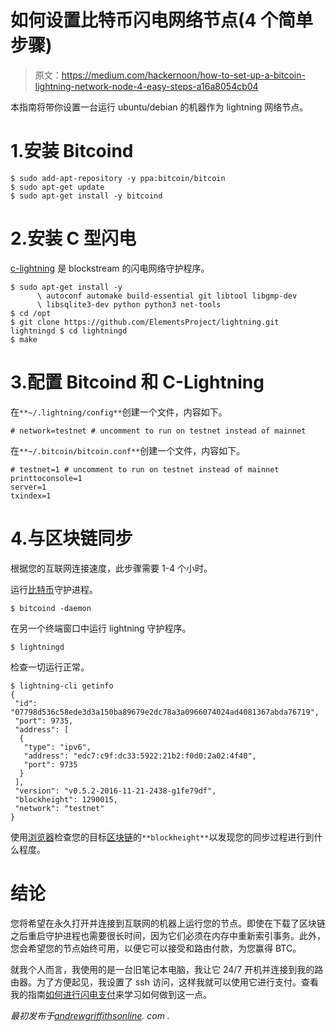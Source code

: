 # 如何设置比特币闪电网络节点(4 个简单步骤)

> 原文：<https://medium.com/hackernoon/how-to-set-up-a-bitcoin-lightning-network-node-4-easy-steps-a16a8054cb04>

本指南将带你设置一台运行 ubuntu/debian 的机器作为 lightning 网络节点。

# 1.安装 Bitcoind

```
$ sudo add-apt-repository -y ppa:bitcoin/bitcoin
$ sudo apt-get update
$ sudo apt-get install -y bitcoind
```

# 2.安装 C 型闪电

[c-lightning](https://github.com/ElementsProject/lightning) 是 blockstream 的闪电网络守护程序。

```
$ sudo apt-get install -y
      \ autoconf automake build-essential git libtool libgmp-dev
      \ libsqlite3-dev python python3 net-tools
$ cd /opt
$ git clone https://github.com/ElementsProject/lightning.git lightningd $ cd lightningd
$ make
```

# 3.配置 Bitcoind 和 C-Lightning

在`**~/.lightning/config**`创建一个文件，内容如下。

```
# network=testnet # uncomment to run on testnet instead of mainnet
```

在`**~/.bitcoin/bitcoin.conf**`创建一个文件，内容如下。

```
# testnet=1 # uncomment to run on testnet instead of mainnet printtoconsole=1
server=1
txindex=1
```

# 4.与区块链同步

根据您的互联网连接速度，此步骤需要 1-4 个小时。

运行[比特币](https://hackernoon.com/tagged/bitcoin)守护进程。

```
$ bitcoind -daemon
```

在另一个终端窗口中运行 lightning 守护程序。

```
$ lightningd
```

检查一切运行正常。

```
$ lightning-cli getinfo
{
 "id": "07798d536c58ede3d3a150ba89679e2dc78a3a0966074024ad4081367abda76719",
 "port": 9735,
 "address": [
  {
   "type": "ipv6",
   "address": "edc7:c9f:dc33:5922:21b2:f0d0:2a02:4f40",
   "port": 9735
  }
 ],
 "version": "v0.5.2-2016-11-21-2438-g1fe79df",
 "blockheight": 1290015,
 "network": "testnet"
}
```

使用[浏览器](https://blockchain.info/)检查您的目标[区块链](https://hackernoon.com/tagged/blockchain)的`**blockheight**`以发现您的同步过程进行到什么程度。

# 结论

您将希望在永久打开并连接到互联网的机器上运行您的节点。即使在下载了区块链之后重启守护进程也需要很长时间，因为它们必须在内存中重新索引事务。此外，您会希望您的节点始终可用，以便它可以接受和路由付款，为您赢得 BTC。

就我个人而言，我使用的是一台旧笔记本电脑，我让它 24/7 开机并连接到我的路由器。为了方便起见，我设置了 ssh 访问，这样我就可以使用它进行支付。查看我的指南[如何进行闪电支付](https://andrewgriffithsonline.com/blog/guide-to-make-lightning-network-payments)来学习如何做到这一点。

*最初发布于*[*andrewgriffithsonline*](https://andrewgriffithsonline.com/blog/180330-how-to-setup-a-lightning-node)*. com .*